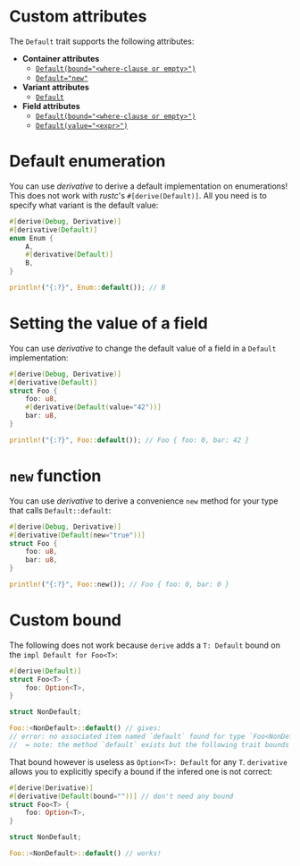 # Custom attributes
The `Default` trait supports the following attributes:

* **Container attributes**
    * [`Default(bound="<where-clause or empty>")`](#custom-bound)
    * [`Default="new"`](#new-function)
* **Variant attributes**
    * [`Default`](#default-enumeration)
* **Field attributes**
    * [`Default(bound="<where-clause or empty>")`](#custom-bound)
    * [`Default(value="<expr>")`](#ignoring-a-field)

# Default enumeration

You can use *derivative* to derive a default implementation on enumerations!
This does not work with *rustc*'s `#[derive(Default)]`.
All you need is to specify what variant is the default value:

```rust
#[derive(Debug, Derivative)]
#[derivative(Default)]
enum Enum {
    A,
    #[derivative(Default)]
    B,
}

println!("{:?}", Enum::default()); // B
```

# Setting the value of a field

You can use *derivative* to change the default value of a field in a `Default`
implementation:

```rust
#[derive(Debug, Derivative)]
#[derivative(Default)]
struct Foo {
    foo: u8,
    #[derivative(Default(value="42"))]
    bar: u8,
}

println!("{:?}", Foo::default()); // Foo { foo: 0, bar: 42 }
```

# `new` function

You can use *derivative* to derive a convenience `new` method for your type
that calls `Default::default`:

```rust
#[derive(Debug, Derivative)]
#[derivative(Default(new="true"))]
struct Foo {
    foo: u8,
    bar: u8,
}

println!("{:?}", Foo::new()); // Foo { foo: 0, bar: 0 }
```

# Custom bound

The following does not work because `derive` adds a `T: Default` bound on the
`impl Default for Foo<T>`:

```rust
#[derive(Default)]
struct Foo<T> {
    foo: Option<T>,
}

struct NonDefault;

Foo::<NonDefault>::default() // gives:
// error: no associated item named `default` found for type `Foo<NonDefault>` in the current scope
//  = note: the method `default` exists but the following trait bounds were not satisfied: `NonDefault : std::default::Default`
```

That bound however is useless as `Option<T>: Default` for any `T`.
`derivative` allows you to explicitly specify a bound if the infered one is not
correct:

```rust
#[derive(Derivative)]
#[derivative(Default(bound=""))] // don't need any bound
struct Foo<T> {
    foo: Option<T>,
}

struct NonDefault;

Foo::<NonDefault>::default() // works!
```
